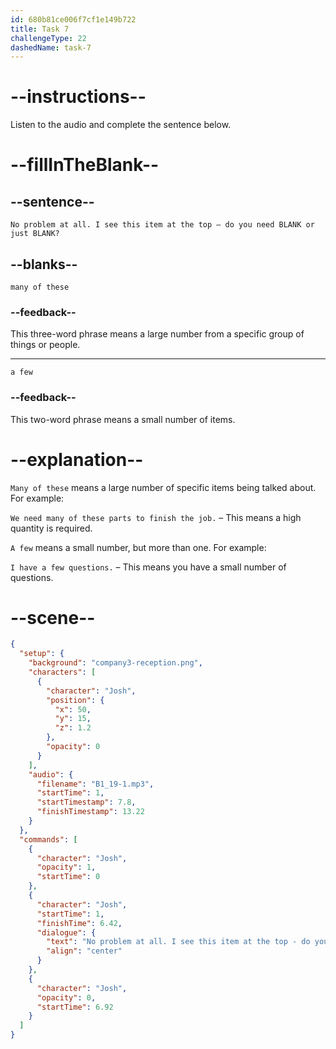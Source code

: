 ```yaml
---
id: 680b81ce006f7cf1e149b722
title: Task 7
challengeType: 22
dashedName: task-7
---
```


<!-- (Audio) Josh: No problem at all. I see this item at the top — do you need many of these, or just a few? -->

# --instructions--

Listen to the audio and complete the sentence below.

# --fillInTheBlank--

## --sentence--

`No problem at all. I see this item at the top — do you need BLANK or just BLANK?`

## --blanks--

`many of these`

### --feedback--

This three-word phrase means a large number from a specific group of things or people.

---

`a few`

### --feedback--

This two-word phrase means a small number of items.

# --explanation--

`Many of these` means a large number of specific items being talked about. For example:

`We need many of these parts to finish the job.` – This means a high quantity is required.

`A few` means a small number, but more than one. For example:

`I have a few questions.` – This means you have a small number of questions.

# --scene--

```json
{
  "setup": {
    "background": "company3-reception.png",
    "characters": [
      {
        "character": "Josh",
        "position": {
          "x": 50,
          "y": 15,
          "z": 1.2
        },
        "opacity": 0
      }
    ],
    "audio": {
      "filename": "B1_19-1.mp3",
      "startTime": 1,
      "startTimestamp": 7.8,
      "finishTimestamp": 13.22
    }
  },
  "commands": [
    {
      "character": "Josh",
      "opacity": 1,
      "startTime": 0
    },
    {
      "character": "Josh",
      "startTime": 1,
      "finishTime": 6.42,
      "dialogue": {
        "text": "No problem at all. I see this item at the top - do you need many of these or just a few?",
        "align": "center"
      }
    },
    {
      "character": "Josh",
      "opacity": 0,
      "startTime": 6.92
    }
  ]
}
```
